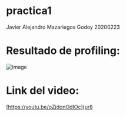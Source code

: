 # practica1
Javier Alejandro Mazariegos Godoy
20200223

# Resultado de profiling:
![image](https://user-images.githubusercontent.com/61554803/104677592-43b2f800-56af-11eb-9159-9a0b4a313618.png)

# Link del video:
[https://youtu.be/oZjdonOdIOc](url)
